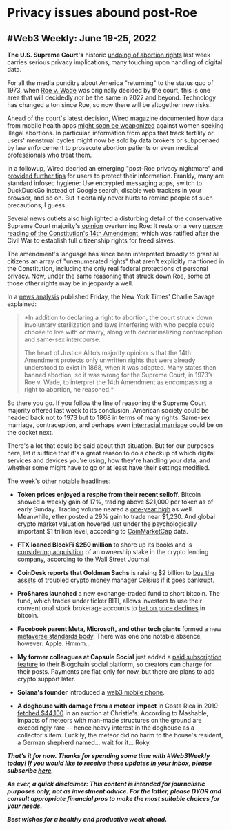 # Privacy issues abound post-Roe  
## #Web3 Weekly: June 19-25, 2022

**The U.S. Supreme Court's** historic [undoing of abortion rights](https://www.washingtonpost.com/politics/2022/06/24/supreme-court-ruling-abortion-dobbs/?itid=ap_robertbarnes&itid=lk_inline_manual_6) last week carries serious privacy implications, many touching upon handling of digital data.

For all the media punditry about America "returning" to the status quo of 1973, when [Roe v. Wade](https://en.wikipedia.org/wiki/Roe_v._Wade) was originally decided by the court, this is one area that will decidedly *not* be the same in 2022 and beyond. Technology has changed a ton since Roe, so now there will be altogether new risks.

Ahead of the court's latest decision, Wired magazine documented how data from mobile health apps [might soon be weaponized](https://www.wired.com/story/fertility-data-weaponized/) against women seeking illegal abortions. In particular, information from apps that track fertility or users' menstrual cycles might now be sold by data brokers or subpoenaed by law enforcement to prosecute abortion patients or even medical professionals who treat them.

In a followup, Wired decried an emerging "post-Roe privacy nightmare" and [provided further tips](https://www.wired.com/story/post-roe-privacy-russia-ukraine-hacks/) for users to protect their information. Frankly, many are standard infosec hygiene: Use encrypted messaging apps, switch to DuckDuckGo instead of Google search, disable web trackers in your browser, and so on. But it certainly never hurts to remind people of such precautions, I guess.

Several news outlets also highlighted a disturbing detail of the conservative Supreme Court majority's [opinion](https://www.supremecourt.gov/opinions/21pdf/19-1392_6j37.pdf) overturning Roe: It rests on a very [narrow reading of the Constitution's 14th Amendment](https://www.yahoo.com/news/14th-amendment-does-roe-v-001141838.html), which was ratified after the Civil War to establish full citizenship rights for freed slaves.

The amendment's language has since been interpreted broadly to grant all citizens an array of "unenumerated rights" that aren't explicitly mantioned in the Constitution, including the only real federal protections of personal privacy. Now, under the same reasoning that struck down Roe, some of those other rights may be in jeopardy a well.

In a [news analysis](https://www.nytimes.com/2022/06/25/us/supreme-court-abortion-contraception-same-sex-marriage.html) published Friday, the New York Times' Charlie Savage explained:

> *In addition to declaring a right to abortion, the court struck down involuntary sterilization and laws interfering with who people could choose to live with or marry, along with decriminalizing contraception and same-sex intercourse.
>
> The heart of Justice Alito’s majority opinion is that the 14th Amendment protects only unwritten rights that were already understood to exist in 1868, when it was adopted. Many states then banned abortion, so it was wrong for the Supreme Court, in 1973’s Roe v. Wade, to interpret the 14th Amendment as encompassing a right to abortion, he reasoned.*

So there you go. If you follow the line of reasoning the Supreme Court majority offered last week to its conclusion, American society could be headed back not to 1973 but to 1868 in terms of many rights. Same-sex marriage, contraception, and perhaps even [interracial marriage](https://www.insider.com/roe-wade-loving-virginia-interracial-marriage-scotus-overturns-2022-6) could be on the docket next.

There's a lot that could be said about that situation. But for our purposes here, let it suffice that it's a great reason to do a checkup of which digital services and devices you're using, how they're handling your data, and whether some might have to go or at least have their settings modified.

The week's other notable headlines:

- **Token prices enjoyed a respite from their recent selloff.** Bitcoin showed a weekly gain of 17%, trading above $21,000 per token as of early Sunday. Trading volume neared a [one-year high](https://bitcoinist.com/bitcoin-trading-volume-year-high-volatile-market/) as well. Meanwhile, ether posted a 29% gain to trade near $1,230. And global crypto market valuation hovered just under the psychologically important $1 trillion level, according to [CoinMarketCap](https://coinmarketcap.com/charts/) data.

- **FTX loaned BlockFi $250 million** to shore up its books and is [considering acquisition](https://www.wsj.com/articles/crypto-exchange-ftx-in-talks-to-acquire-stake-in-blockfi-11656083179?mod=latest_headlines) of an ownership stake in the crypto lending company, according to the Wall Street Journal.

- **CoinDesk reports that Goldman Sachs** is raising $2 billion to [buy the assets](https://www.coindesk.com/business/2022/06/24/goldman-sachs-raising-funds-to-buy-celsius-assets-sources/) of troubled crypto money manager Celsius if it goes bankrupt.

- **ProShares launched** a new exchange-traded fund to short bitcoin. The fund, which trades under ticker BITI, allows investors to use their conventional stock brokerage accounts to [bet on price declines](https://www.coindesk.com/markets/2022/06/24/investors-pile-into-short-bitcoin-etf-betting-on-prices-to-fall/) in bitcoin.

- **Facebook parent Meta, Microsoft, and other tech giants** formed a new [metaverse standards body](https://www.reuters.com/technology/meta-other-tech-giants-form-metaverse-standards-body-without-apple-2022-06-21/). There was one one notable absence, however: Apple. Hmmm...

- **My former colleagues at Capsule Social** just added a [paid subscription feature](https://www.youtube.com/watch?v=BrUDwsUzaLI) to their Blogchain social platform, so creators can charge for their posts. Payments are fiat-only for now, but there are plans to add crypto support later.

- **Solana's founder** introduced a [web3 mobile phone](https://www.prnewswire.com/news-releases/solana-mobile-debuts-saga-a-flagship-android-phone-for-web3-301574349.html).

- **A doghouse with damage from a meteor impact** in Costa Rica in 2019 [fetched $44,100](https://mashable.com/article/space-meteorite-auction-dog-house) in an auction at Christie's. According to Mashable, impacts of meteors with man-made structures on the ground are exceedingly rare -- hence heavy interest in the doghouse as a collector's item. Luckily, the meteor did no harm to the house's resident, a German shepherd named... wait for it... Roky.

_**That’s it for now. Thanks for spending some time with #Web3Weekly today! If you would like to receive these updates in your inbox, please subscribe [here](https://w3w.news).**_

_**As ever, a quick disclaimer: This content is intended for journalistic purposes only, not as investment advice. For the latter, please DYOR and consult appropriate financial pros to make the most suitable choices for your needs.**_

_**Best wishes for a healthy and productive week ahead.**_  
